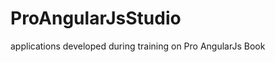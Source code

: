 ProAngularJsStudio
==================

applications developed during training on Pro AngularJs Book
